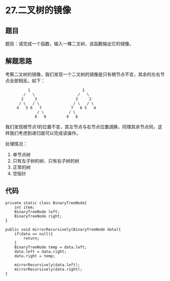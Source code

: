 # 27.二叉树的镜像

## 题目

题目：请完成一个函数，输入一棵二叉树，该函数输出它的镜像。

## 解题思路

考察二叉树的镜像，我们发现一个二叉树的镜像是只有根节点不变，其余的左右节点全部相反。如下：


              1                       1
            /   \                   /   \
           2     3                 3     2
          / \   / \               / \   / \
         4   5 6   7             7   6 5   4
                  / \           / \
                 8   9         9   8

我们发现根节点1的位置不变，其左节点与右节点位置调换，同理其余节点同，这样我们考虑到递归就可以完成该操作。

处理情况：

1. 单节点树
2. 只有左子树的树、只有右子树的树
3. 正常的树
4. 空指针

## 代码

    private static class BinaryTreeNode{
		int item;
		BinaryTreeNode left;
		BinaryTreeNode right;
	}
	
    public void mirrorRecursively(BinaryTreeNode data){
        if(data == null){
            return;
        }
        BinaryTreeNode temp = data.left;
        data.left = data.right;
        data.right = temp;
        
        mirrorRecursively(data.left);
        mirrorRecursively(data.right);
    }